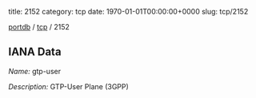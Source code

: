 title: 2152
category: tcp
date: 1970-01-01T00:00:00+0000
slug: tcp/2152

[portdb](/) / [tcp](/category/tcp.html) / 2152


## IANA Data

_Name:_ gtp-user

_Description:_ GTP-User Plane (3GPP)

